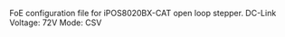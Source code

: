 FoE configuration file for iPOS8020BX-CAT open loop stepper. 
DC-Link Voltage: 72V
Mode:            CSV
